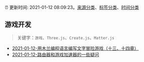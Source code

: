 :alarm_clock: 更新时间: 2021-01-12 08:09:23。[来源分类](../README.md)、[标签分类](../TAGS.md)、[时间分类](../TIMELINE.md)

## 游戏开发


> 关键字：`游戏`、`Three.js`、`Create.js`、`Matter.js`



- [2021-01-12-用木兰编程语言编写文字冒险游戏（十三、十四章）](https://www.v2ex.com/t/744227) 
- [2021-01-12-路由器和游戏加速器的一些疑问](https://www.v2ex.com/t/744183) 
